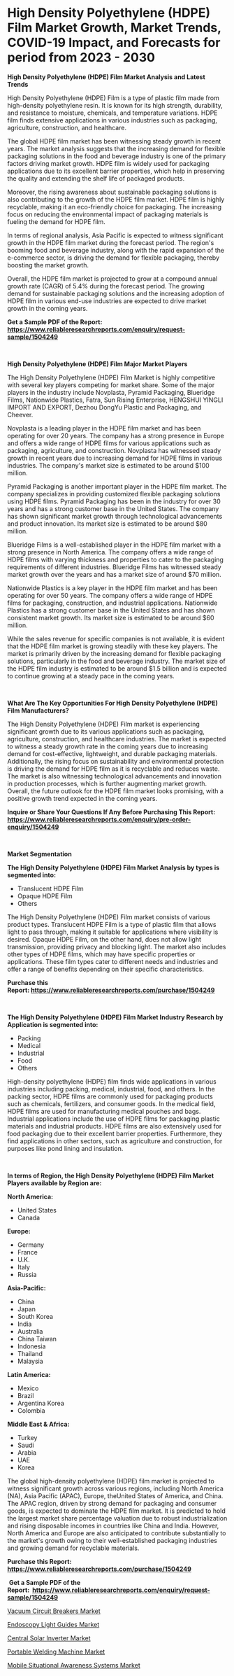 <p><h1>High Density Polyethylene (HDPE) Film Market Growth, Market Trends, COVID-19 Impact, and Forecasts for period from 2023 - 2030</h1></p><p><strong>High Density Polyethylene (HDPE) Film Market Analysis and Latest Trends</strong></p>
<p><p>High Density Polyethylene (HDPE) Film is a type of plastic film made from high-density polyethylene resin. It is known for its high strength, durability, and resistance to moisture, chemicals, and temperature variations. HDPE film finds extensive applications in various industries such as packaging, agriculture, construction, and healthcare.</p><p>The global HDPE film market has been witnessing steady growth in recent years. The market analysis suggests that the increasing demand for flexible packaging solutions in the food and beverage industry is one of the primary factors driving market growth. HDPE film is widely used for packaging applications due to its excellent barrier properties, which help in preserving the quality and extending the shelf life of packaged products.</p><p>Moreover, the rising awareness about sustainable packaging solutions is also contributing to the growth of the HDPE film market. HDPE film is highly recyclable, making it an eco-friendly choice for packaging. The increasing focus on reducing the environmental impact of packaging materials is fueling the demand for HDPE film.</p><p>In terms of regional analysis, Asia Pacific is expected to witness significant growth in the HDPE film market during the forecast period. The region's booming food and beverage industry, along with the rapid expansion of the e-commerce sector, is driving the demand for flexible packaging, thereby boosting the market growth.</p><p>Overall, the HDPE film market is projected to grow at a compound annual growth rate (CAGR) of 5.4% during the forecast period. The growing demand for sustainable packaging solutions and the increasing adoption of HDPE film in various end-use industries are expected to drive market growth in the coming years.</p></p>
<p><strong>Get a Sample PDF of the Report:&nbsp; <a href="https://www.reliableresearchreports.com/enquiry/request-sample/1504249">https://www.reliableresearchreports.com/enquiry/request-sample/1504249</a></strong></p>
<p>&nbsp;</p>
<p><strong>High Density Polyethylene (HDPE) Film Major Market Players</strong></p>
<p><p>The High Density Polyethylene (HDPE) Film Market is highly competitive with several key players competing for market share. Some of the major players in the industry include Novplasta, Pyramid Packaging, Blueridge Films, Nationwide Plastics, Fatra, Sun Rising Enterprise, HENGSHUI YINGLI IMPORT AND EXPORT, Dezhou DongYu Plastic and Packaging, and Cheever.</p><p>Novplasta is a leading player in the HDPE film market and has been operating for over 20 years. The company has a strong presence in Europe and offers a wide range of HDPE films for various applications such as packaging, agriculture, and construction. Novplasta has witnessed steady growth in recent years due to increasing demand for HDPE films in various industries. The company's market size is estimated to be around $100 million.</p><p>Pyramid Packaging is another important player in the HDPE film market. The company specializes in providing customized flexible packaging solutions using HDPE films. Pyramid Packaging has been in the industry for over 30 years and has a strong customer base in the United States. The company has shown significant market growth through technological advancements and product innovation. Its market size is estimated to be around $80 million.</p><p>Blueridge Films is a well-established player in the HDPE film market with a strong presence in North America. The company offers a wide range of HDPE films with varying thickness and properties to cater to the packaging requirements of different industries. Blueridge Films has witnessed steady market growth over the years and has a market size of around $70 million.</p><p>Nationwide Plastics is a key player in the HDPE film market and has been operating for over 50 years. The company offers a wide range of HDPE films for packaging, construction, and industrial applications. Nationwide Plastics has a strong customer base in the United States and has shown consistent market growth. Its market size is estimated to be around $60 million.</p><p>While the sales revenue for specific companies is not available, it is evident that the HDPE film market is growing steadily with these key players. The market is primarily driven by the increasing demand for flexible packaging solutions, particularly in the food and beverage industry. The market size of the HDPE film industry is estimated to be around $1.5 billion and is expected to continue growing at a steady pace in the coming years.</p></p>
<p>&nbsp;</p>
<p><strong>What Are The Key Opportunities For High Density Polyethylene (HDPE) Film Manufacturers?</strong></p>
<p><p>The High Density Polyethylene (HDPE) Film market is experiencing significant growth due to its various applications such as packaging, agriculture, construction, and healthcare industries. The market is expected to witness a steady growth rate in the coming years due to increasing demand for cost-effective, lightweight, and durable packaging materials. Additionally, the rising focus on sustainability and environmental protection is driving the demand for HDPE film as it is recyclable and reduces waste. The market is also witnessing technological advancements and innovation in production processes, which is further augmenting market growth. Overall, the future outlook for the HDPE film market looks promising, with a positive growth trend expected in the coming years.</p></p>
<p><strong>Inquire or Share Your Questions If Any Before Purchasing This Report: <a href="https://www.reliableresearchreports.com/enquiry/pre-order-enquiry/1504249">https://www.reliableresearchreports.com/enquiry/pre-order-enquiry/1504249</a></strong></p>
<p>&nbsp;</p>
<p><strong>Market Segmentation</strong></p>
<p><strong>The High Density Polyethylene (HDPE) Film Market Analysis by types is segmented into:</strong></p>
<p><ul><li>Translucent HDPE Film</li><li>Opaque HDPE Film</li><li>Others</li></ul></p>
<p><p>The High Density Polyethylene (HDPE) Film market consists of various product types. Translucent HDPE Film is a type of plastic film that allows light to pass through, making it suitable for applications where visibility is desired. Opaque HDPE Film, on the other hand, does not allow light transmission, providing privacy and blocking light. The market also includes other types of HDPE films, which may have specific properties or applications. These film types cater to different needs and industries and offer a range of benefits depending on their specific characteristics.</p></p>
<p><strong>Purchase this Report:&nbsp;<a href="https://www.reliableresearchreports.com/purchase/1504249">https://www.reliableresearchreports.com/purchase/1504249</a></strong></p>
<p>&nbsp;</p>
<p><strong>The High Density Polyethylene (HDPE) Film Market Industry Research by Application is segmented into:</strong></p>
<p><ul><li>Packing</li><li>Medical</li><li>Industrial</li><li>Food</li><li>Others</li></ul></p>
<p><p>High-density polyethylene (HDPE) film finds wide applications in various industries including packing, medical, industrial, food, and others. In the packing sector, HDPE films are commonly used for packaging products such as chemicals, fertilizers, and consumer goods. In the medical field, HDPE films are used for manufacturing medical pouches and bags. Industrial applications include the use of HDPE films for packaging plastic materials and industrial products. HDPE films are also extensively used for food packaging due to their excellent barrier properties. Furthermore, they find applications in other sectors, such as agriculture and construction, for purposes like pond lining and insulation.</p></p>
<p>&nbsp;</p>
<p><strong>In terms of Region, the High Density Polyethylene (HDPE) Film Market Players available by Region are:</strong></p>
<p>
    <p> <strong> North America: </strong>
        <ul>
            <li>United States</li>
            <li>Canada</li>
        </ul>
        </p> 
    <p> <strong> Europe: </strong>
        <ul>
            <li>Germany</li>
            <li>France</li>
            <li>U.K.</li>
            <li>Italy</li>
            <li>Russia</li>
        </ul>
        </p> 
    <p> <strong> Asia-Pacific: </strong>
        <ul>
            <li>China</li>
            <li>Japan</li>
            <li>South Korea</li>
            <li>India</li>
            <li>Australia</li>
            <li>China Taiwan</li>
            <li>Indonesia</li>
            <li>Thailand</li>
            <li>Malaysia</li>
        </ul>
        </p> 
    <p> <strong> Latin America: </strong>
        <ul>
            <li>Mexico</li>
            <li>Brazil</li>
            <li>Argentina Korea</li>
            <li>Colombia</li>
        </ul>
        </p> 
    <p> <strong> Middle East & Africa: </strong>
        <ul>
            <li>Turkey</li>
            <li>Saudi</li>
            <li>Arabia</li>
            <li>UAE</li>
            <li>Korea</li>
        </ul>
    </p>
    </p>
<p><p>The global high-density polyethylene (HDPE) film market is projected to witness significant growth across various regions, including North America (NA), Asia Pacific (APAC), Europe, theUnited States of America, and China. The APAC region, driven by strong demand for packaging and consumer goods, is expected to dominate the HDPE film market. It is predicted to hold the largest market share percentage valuation due to robust industrialization and rising disposable incomes in countries like China and India. However, North America and Europe are also anticipated to contribute substantially to the market's growth owing to their well-established packaging industries and growing demand for recyclable materials.</p></p>
<p><strong>Purchase this Report: <a href="https://www.reliableresearchreports.com/purchase/1504249">https://www.reliableresearchreports.com/purchase/1504249</a></strong></p>
<p>&nbsp;<strong>Get a Sample PDF of the Report:&nbsp;&nbsp;<a href="https://www.reliableresearchreports.com/enquiry/request-sample/1504249">https://www.reliableresearchreports.com/enquiry/request-sample/1504249</a></strong></p>
<p><strong></strong></p>
<p><p><a href="https://medium.com/@soledadhane827/vacuum-circuit-breakers-market-size-growth-forecast-2023-2030-63e1c1fe1205">Vacuum Circuit Breakers Market</a></p><p><a href="https://github.com/JameTravis/Market-Research-Report-List-2/blob/main/endoscopy-light-guides-market.md">Endoscopy Light Guides Market</a></p><p><a href="https://medium.com/@chasegibson1901/central-solar-inverter-market-size-growth-forecast-2023-2030-21509ed15690">Central Solar Inverter Market</a></p><p><a href="https://www.linkedin.com/pulse/portable-welding-machine-market-insights-iqzke/">Portable Welding Machine Market</a></p><p><a href="https://www.linkedin.com/pulse/mobile-situational-awareness-systems-market-size-share-oqqge/">Mobile Situational Awareness Systems Market</a></p></p>